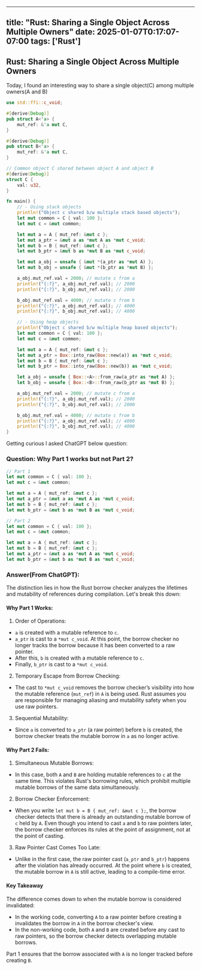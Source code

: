 
---
title: "Rust: Sharing a Single Object Across Multiple Owners"
date: 2025-01-07T0:17:07-07:00
tags: ['Rust']
---

## Rust: Sharing a Single Object Across Multiple Owners

Today, I found an interesting way to share a single object(C) among multiple
owners(A and B)

```rust
use std::ffi::c_void;

#[derive(Debug)]
pub struct A<'a> {
    mut_ref: &'a mut C,
}

#[derive(Debug)]
pub struct B<'a> {
    mut_ref: &'a mut C,
}

// Common object C shared between object A and object B
#[derive(Debug)]
struct C {
    val: u32,
}

fn main() {
    // - Using stack objects
    println!("Object c shared b/w multiple stack based objects");
    let mut common = C { val: 100 };
    let mut c = &mut common;

    let mut a = A { mut_ref: &mut c };
    let mut a_ptr = &mut a as *mut A as *mut c_void;
    let mut b = B { mut_ref: &mut c };
    let mut b_ptr = &mut b as *mut B as *mut c_void;

    let mut a_obj = unsafe { &mut *(a_ptr as *mut A) };
    let mut b_obj = unsafe { &mut *(b_ptr as *mut B) };

    a_obj.mut_ref.val = 2000; // mutate c from a
    println!("{:?}", a_obj.mut_ref.val); // 2000
    println!("{:?}", b_obj.mut_ref.val); // 2000

    b_obj.mut_ref.val = 4000; // mutate c from b
    println!("{:?}", a_obj.mut_ref.val); // 4000
    println!("{:?}", b_obj.mut_ref.val); // 4000

    // - Using heap objects
    println!("Object c shared b/w multiple heap based objects");
    let mut common = C { val: 100 };
    let mut c = &mut common;

    let mut a = A { mut_ref: &mut c };
    let mut a_ptr = Box::into_raw(Box::new(a)) as *mut c_void;
    let mut b = B { mut_ref: &mut c };
    let mut b_ptr = Box::into_raw(Box::new(b)) as *mut c_void;

    let a_obj = unsafe { Box::<A>::from_raw(a_ptr as *mut A) };
    let b_obj = unsafe { Box::<B>::from_raw(b_ptr as *mut B) };

    a_obj.mut_ref.val = 2000; // mutate c from a
    println!("{:?}", a_obj.mut_ref.val); // 2000
    println!("{:?}", b_obj.mut_ref.val); // 2000

    b_obj.mut_ref.val = 4000; // mutate c from b
    println!("{:?}", a_obj.mut_ref.val); // 4000
    println!("{:?}", b_obj.mut_ref.val); // 4000
}
```

Getting curious I asked ChatGPT below question:

### Question: Why Part 1 works but not Part 2?
```rust
// Part 1
let mut common = C { val: 100 };
let mut c = &mut common;

let mut a = A { mut_ref: &mut c };
let mut a_ptr = &mut a as *mut A as *mut c_void;
let mut b = B { mut_ref: &mut c };
let mut b_ptr = &mut b as *mut B as *mut c_void;

// Part 2
let mut common = C { val: 100 };
let mut c = &mut common;

let mut a = A { mut_ref: &mut c };
let mut b = B { mut_ref: &mut c };
let mut a_ptr = &mut a as *mut A as *mut c_void;
let mut b_ptr = &mut b as *mut B as *mut c_void;
```

### Answer(From ChatGPT):
The distinction lies in how the Rust borrow checker analyzes the lifetimes
and mutability of references during compilation. Let's break this down:

#### Why Part 1 Works:
1. Order of Operations:
- `a` is created with a mutable reference to `c`.
- `a_ptr` is cast to a `*mut c_void`. At this point, the borrow checker no
    longer tracks the borrow because it has been converted to a raw pointer.
- After this, `b` is created with a mutable reference to `c`.
- Finally, `b_ptr` is cast to a `*mut c_void`.

2. Temporary Escape from Borrow Checking:
- The cast to `*mut c_void` removes the borrow checker’s visibility into
    how the mutable reference (`mut_ref`) in `A` is being used. Rust assumes
    you are responsible for managing aliasing and mutability safety when you
    use raw pointers.

3. Sequential Mutability:
- Since `a` is converted to `a_ptr` (a raw pointer) before `b` is created,
    the borrow checker treats the mutable borrow in `a` as no longer active.

#### Why Part 2 Fails:
1. Simultaneous Mutable Borrows:
- In this case, both `A` and `B` are holding mutable references to `c` at
    the same time. This violates Rust's borrowing rules, which prohibit
    multiple mutable borrows of the same data simultaneously.

2. Borrow Checker Enforcement:
- When you write `let mut b = B { mut_ref: &mut c };`, the borrow checker
    detects that there is already an outstanding mutable borrow of `c` held
    by `A`. Even though you intend to cast `a` and `b` to raw pointers
    later, the borrow checker enforces its rules at the point of assignment,
    not at the point of casting.

3. Raw Pointer Cast Comes Too Late:
- Unlike in the first case, the raw pointer cast (`a_ptr` and `b_ptr`)
    happens after the violation has already occurred. At the point where `b`
    is created, the mutable borrow in `A` is still active, leading to a
    compile-time error.

#### Key Takeaway
The difference comes down to when the mutable borrow is considered
invalidated:
- In the working code, converting `A` to a raw pointer before creating `B`
invalidates the borrow in `A` in the borrow checker's view.
- In the non-working code, both `A` and `B` are created before any cast to
raw pointers, so the borrow checker detects overlapping mutable borrows.

Part 1 ensures that the borrow associated with `A` is no longer tracked before
creating `B`.
